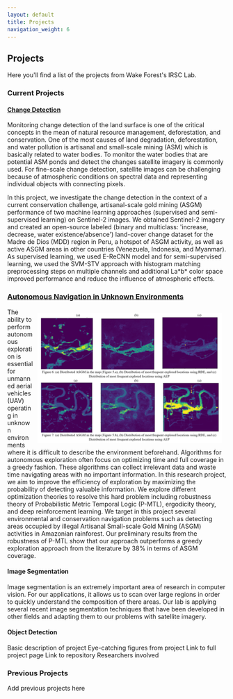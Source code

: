 ```yaml
---
layout: default
title: Projects
navigation_weight: 6
---
```

## Projects
Here you'll find a list of the projects from Wake Forest's IRSC Lab.

### Current Projects
#### [Change Detection](/projects/change_detection.md)
Monitoring change detection of the land surface is one of the critical concepts in the mean of natural resource management, deforestation, and conservation. One of the most causes of land degradation, deforestation, and water pollution is artisanal and small-scale mining (ASM) which is basically related to water bodies. To monitor the water bodies that are potential ASM ponds and detect the changes satellite imagery is commonly used. For fine-scale change detection, satellite images can be challenging because of atmospheric conditions on spectral data and representing individual objects with connecting pixels.


In this project, we investigate the change detection in the context of a current conservation challenge, artisanal-scale gold mining (ASGM) performance of two machine learning approaches (supervised and semi-supervised learning) on Sentinel-2 images. We obtained Sentinel-2 imagery and created an open-source labeled (binary and multiclass: 'increase, decrease, water existence/absence') land-cover change dataset for the Madre de Dios (MDD) region in Peru, a hotspot of ASGM activity, as well as active ASGM areas in other countries (Venezuela, Indonesia, and Myanmar). As supervised learning, we used E-ReCNN model and for semi-supervised learning, we used the SVM-STV approach with histogram matching preprocessing steps on multiple channels and additional La\*b\* color space improved performance and reduce the influence of atmospheric effects.

### [Autonomous Navigation in Unknown Environments](/projects/autonomous_navigation.md)
<img src="/media/projects/autonomous_navigation/autonomous_navigation_paper_figure.PNG" alt="1" height = 300px style="object-fit: cover; float: right; margin: 10px">

The ability to perform autonomous exploration is essential for unmanned aerial vehicles (UAV) operating in unknown environments where it is difficult to describe the environment beforehand. Algorithms for autonomous exploration often focus on optimizing time and full coverage in a greedy fashion. These algorithms can collect irrelevant data and waste time navigating areas with no important information. In this research project, we aim to improve the efficiency of exploration by maximizing the probability of detecting valuable information.  We explore different optimization theories to resolve this hard problem including robustness theory of Probabilistic Metric Temporal Logic (P-MTL), ergodicity theory, and deep reinforcement learning. We target in this project several environmental and conservation navigation problems such as detecting areas occupied by illegal Artisanal Small-scale Gold Mining (ASGM) activities in Amazonian rainforest. Our preliminary results from the robustness of P-MTL show that our approach outperforms a greedy exploration approach from the literature by 38% in terms of ASGM coverage.


#### Image Segmentation
Image segmentation is an extremely important area of research in computer vision. For our applications, it allows us to scan over large regions 
in order to quickly understand the composition of there areas. Our lab is applying several recent image segmentation techniques that have been 
developed in other fields and adapting them to our problems with satellite imagery.

#### Object Detection
Basic description of project
Eye-catching figures from project
Link to full project page
Link to repository
Researchers involved

### Previous Projects
Add previous projects here
